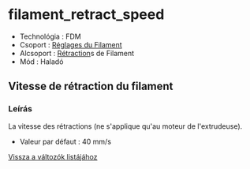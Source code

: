 # filament\_retract\_speed

* Technológia : FDM
* Csoport : [Réglages du Filament](../filament_settings/filament_settings.md)
* Alcsoport : [Rétraction](../filament_settings/filament_settings.md#rétraction)s de Filament
* Mód : Haladó

## Vitesse de rétraction du filament

### Leírás

La vitesse des rétractions \(ne s'applique qu'au moteur de l'extrudeuse\).

* Valeur par défaut : 40 mm/s

[Vissza a változók listájához](variable_list.md)

